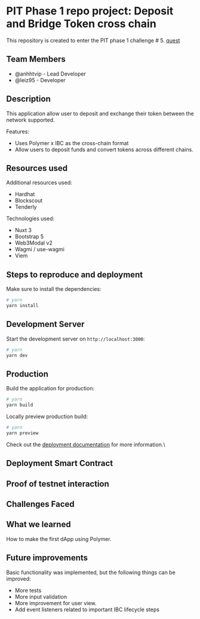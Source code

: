 # PIT Phase 1 repo project: Deposit and Bridge Token cross chain

This repository is created to enter the PIT phase 1 challenge # 5. [quest](https://github.com/polymerdevs/Quest-Into-The-Polyverse-Phase-1/issues/5)

## Team Members

- @anhhtvip - Lead Developer
- @leiz95 - Developer

## Description

This application allow user to deposit and exchange their token between the network supported.

Features:

- Uses Polymer x IBC as the cross-chain format
- Allow users to deposit funds and convert tokens across different chains.

## Resources used

Additional resources used:
- Hardhat
- Blockscout
- Tenderly

Technologies used:

- Nuxt 3
- Bootstrap 5
- Web3Modal v2
- Wagmi / use-wagmi
- Viem

## Steps to reproduce and deployment

Make sure to install the dependencies:

```bash
# yarn
yarn install
```

## Development Server

Start the development server on `http://localhost:3000`:

```bash
# yarn
yarn dev
```

## Production

Build the application for production:

```bash
# yarn
yarn build
```

Locally preview production build:

```bash
# yarn
yarn preview
```

Check out the [deployment documentation](https://nuxt.com/docs/getting-started/deployment) for more information.\
## Deployment Smart Contract



## Proof of testnet interaction


## Challenges Faced


## What we learned

How to make the first dApp using Polymer.

## Future improvements

Basic functionality was implemented, but the following things can be improved:

- More tests
- More input validation
- More improvement for user view. 
- Add event listeners related to important IBC lifecycle steps
